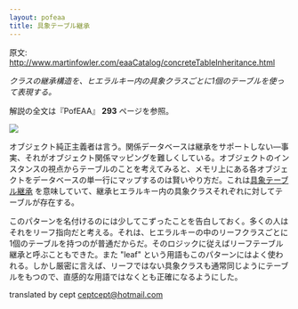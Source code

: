 ```yaml
---
layout: pofeaa
title: 具象テーブル継承
---
```


原文: <http://www.martinfowler.com/eaaCatalog/concreteTableInheritance.html>


*クラスの継承構造を、ヒエラルキー内の具象クラスごとに1個のテーブルを使って表現する。*

解説の全文は『PofEAA』 **293** ページを参照。

![](http://www.martinfowler.com/eaaCatalog/leafInheritanceTableSketch.gif)


オブジェクト純正主義者は言う。関係データベースは継承をサポートしない—事実、それがオブジェクト関係マッピングを難しくしている。オブジェクトのインスタンスの視点からテーブルのことを考えてみると、メモリ上にある各オブジェクトをデータベースの単一行にマップするのは賢いやり方だ。これは[具象テーブル継承](../ConcreteTableInheritance) を意味していて、継承ヒエラルキー内の具象クラスそれぞれに対してテーブルが存在する。



このパターンを名付けるのには少してこずったことを告白しておく。多くの人はそれをリーフ指向だと考える。それは、ヒエラルキーの中のリーフクラスごとに1個のテーブルを持つのが普通だからだ。そのロジックに従えばリーフテーブル継承と呼ぶこともできた。また "leaf" という用語もこのパターンにはよく使われる。しかし厳密に言えば、リーフではない具象クラスも通常同じようにテーブルをもつので、直感的な用語ではなくとも正確になるようにした。

translated by cept <ceptcept@hotmail.com>
